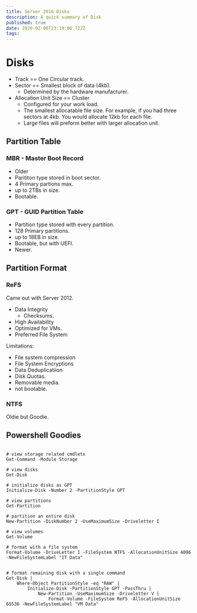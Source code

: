 ```yaml
---
title: Server 2016 Disks
description: A quick summary of Disk
published: true
date: 2020-02-06T23:19:06.722Z
tags: 
---
```


# Disks

* Track == One Circular track.
* Sector == Smallest block of data (4kb). 
	* Determined by the hardware manufacturer.
* Allocation Unit Size == Cluster 
	* Configured for your work load.
	* The smallest allocatable file size. For example, if you had three sectors at 4kb. You would allocate 12kb for each file.
	* Large files will preform better with larger allocation unit.


## Partition Table

### MBR - Master Boot Record
* Older
* Parititon type stored in boot sector.
* 4 Primary partions max.
* up to 2TBs in size.
* Bootable.


### GPT - GUID Partition Table
* Partition type stored with every partition.
* 128 Primary partitions.
* up to 18EB in size.
* Bootable, but with UEFI.
* Newer. 

## Partition Format

### ReFS

Came out with Server 2012.

* Data Integrity
	* Checksums.
* High Availability
* Optimized for VMs.
* Preferred File System

Limitations:
* File system compression
* File System Encryptions
* Data Deduplicatiion
* Disk Quotas.
* Removable media.
* not bootable.

### NTFS

Oldie but Goodie.

## Powershell Goodies
```

# view storage related cmdlets
Get-Command -Module Storage

# view disks
Get-Disk

# initialize disks as GPT
Initialize-Disk -Number 2 -PartitionStyle GPT

# view partitions
Get-Partition

# partition an entire disk
New-Partition -DiskNumber 2 -UseMaximumSize -Driveletter I

# view volumes
Get-Volume

# format with a file system
Format-Volume -DriveLetter I -FileSystem NTFS -AllocationUnitSize 4096 -NewFileSystemLabel "IT Data"


# format remaining disk with a single command
Get-Disk | 
    Where-Object PartitionStyle -eq "RAW" | 
        Initialize-Disk -PartitionStyle GPT -PassThru | 
            New-Partition -UseMaximumSize -Driveletter V | 
                Format-Volume -FileSystem ReFS -AllocationUnitSize 65536 -NewFileSystemLabel "VM Data"
```
